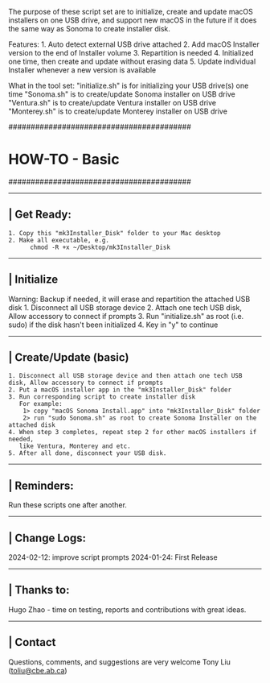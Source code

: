 
The purpose of these script set are to initialize, create and update macOS installers
on one USB drive, and support new macOS in the future if it does the same way as Sonoma
to create installer disk.

Features:
	1. Auto detect external USB drive attached
	2. Add macOS Installer version to the end of Installer volume
	3. Repartition is needed
	4. Initialized one time, then create and update without erasing data
  5. Update individual Installer whenever a new version is available


What in the tool set:
    "initialize.sh" is for initializing your USB drive(s) one time
    "Sonoma.sh" is to create/update Sonoma installer on USB drive
    "Ventura.sh" is to create/update Ventura installer on USB drive
    "Monterey.sh" is to create/update Monterey installer on USB drive

#########################################
# HOW-TO  - Basic
#########################################

----------------------------------------
| Get Ready:
----------------------------------------
    1. Copy this "mk3Installer_Disk" folder to your Mac desktop
    2. Make all executable, e.g.
          chmod -R +x ~/Desktop/mk3Installer_Disk


--------------------------------------------
| Initialize
--------------------------------------------
Warning: Backup if needed, it will erase and repartition the attached USB disk
    1. Disconnect all USB storage device
    2. Attach one tech USB disk, Allow accessory to connect if prompts
    3. Run "initialize.sh" as root (i.e. sudo) if the disk hasn't been initialized
    4. Key in "y" to continue

------------------------
| Create/Update (basic)
------------------------
    1. Disconnect all USB storage device and then attach one tech USB disk, Allow accessory to connect if prompts
    2. Put a macOS installer app in the "mk3Installer_Disk" folder
    3. Run corresponding script to create installer disk
       For example:
        1> copy "macOS Sonoma Install.app" into "mk3Installer_Disk" folder
        2> run "sudo Sonoma.sh" as root to create Sonoma Installer on the attached disk
    4. When step 3 completes, repeat step 2 for other macOS installers if needed,
       like Ventura, Monterey and etc.
    5. After all done, disconnect your USB disk.


------------------------
| Reminders:
------------------------
Run these scripts one after another.


------------------------
| Change Logs:
------------------------
2024-02-12: improve script prompts 
2024-01-24: First Release


------------------------
| Thanks to:
------------------------
Hugo Zhao - time on testing, reports and contributions with great ideas.


------------------------
| Contact
------------------------
Questions, comments, and suggestions are very welcome
Tony Liu (toliu@cbe.ab.ca)

